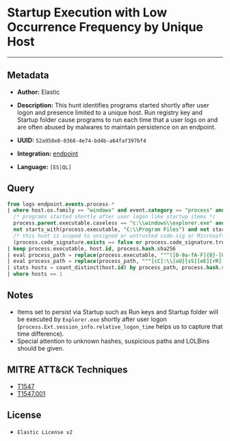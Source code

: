 # Startup Execution with Low Occurrence Frequency by Unique Host

---

## Metadata

- **Author:** Elastic
- **Description:** This hunt identifies programs started shortly after user logon and presence limited to a unique host. Run registry key and Startup folder cause programs to run each time that a user logs on and are often abused by malwares to maintain persistence on an endpoint.

- **UUID:** `52a958e8-0368-4e74-bd4b-a64faf397bf4`
- **Integration:** [endpoint](https://docs.elastic.co/integrations/endpoint)
- **Language:** `[ES|QL]`

## Query

```sql
from logs-endpoint.events.process-*
| where host.os.family == "windows" and event.category == "process" and event.action == "start" and
  /* programs started shortly after user logon like startup items */
  process.parent.executable.caseless == "c:\\windows\\explorer.exe" and process.Ext.session_info.relative_logon_time <= 100 and
  not starts_with(process.executable, "C:\\Program Files") and not starts_with(process.executable, "C:\\Windows\\System32\\DriverStore\\FileRepository\\") and
  /* this hunt is scoped to unsigned or untrusted code-sig or Microsoft signed binaries to not miss lolbins */
  (process.code_signature.exists == false or process.code_signature.trusted == false or starts_with(process.code_signature.subject_name, "Microsoft"))
| keep process.executable, host.id, process.hash.sha256
| eval process_path = replace(process.executable, """([0-9a-fA-F]{8}-[0-9a-fA-F]{4}-[0-9a-fA-F]{4}-[0-9a-fA-F]{4}-[0-9a-fA-F]{12}|ns[a-z][A-Z0-9]{3,4}\.tmp|DX[A-Z0-9]{3,4}\.tmp|7z[A-Z0-9]{3,5}\.tmp|[0-9\.\-\_]{3,})""", "")
| eval process_path = replace(process_path, """[cC]:\\[uU][sS][eE][rR][sS]\\[a-zA-Z0-9\.\-\_\$~' ]+\\""", "C:\\\\users\\\\user\\\\")
| stats hosts = count_distinct(host.id) by process_path, process.hash.sha256
| where hosts == 1
```

## Notes

- Items set to persist via Startup such as Run keys and Startup folder will be executed by `Explorer.exe` shortly after user logon (`process.Ext.session_info.relative_logon_time` helps us to capture that time difference).
- Special attention to unknown hashes, suspicious paths and LOLBins should be given.
## MITRE ATT&CK Techniques

- [T1547](https://attack.mitre.org/techniques/T1547)
- [T1547.001](https://attack.mitre.org/techniques/T1547/001)

## License

- `Elastic License v2`
